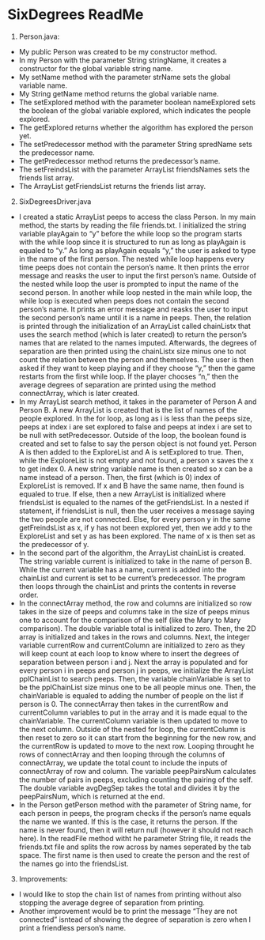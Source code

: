 # SixDegrees ReadMe
1. Person.java:
- My public Person was created to be my constructor method.
- In my Person with the parameter String stringName, it creates a constructor for the global variable string name.
- My setName method with the parameter strName sets the global variable name.
- My String getName method returns the global variable name.
- The setExplored method with the parameter boolean nameExplored sets the boolean of the global variable explored, which indicates the people explored.
- The getExplored returns whether the algorithm has explored the person yet.
- The setPredecessor method with the parameter String spredName sets the predecessor name.
- The getPredecessor method returns the predecessor’s name.
- The setFreindsList with the parameter ArrayList friendsNames sets the friends list array.
- The ArrayList getFriendsList returns the friends list array.

2. SixDegreesDriver.java
- I created a static ArrayList peeps to access the class Person.
In my main method, the starts by reading the file friends.txt. I initialized the string variable playAgain to “y” before the while loop so the program starts with the while loop since it is structured to run as long as playAgain is equaled to “y.” As long as playAgain equals “y,” the user is asked to type in the name of the first person. The nested while loop happens every time peeps does not contain the person’s name. It then prints the error message and reasks the user to input the first person’s name. Outside of the nested while loop the user is prompted to input the name of the second person. In another while loop nested in the main while loop, the while loop is executed when peeps does not contain the second person’s name. It prints an error message and reasks the user to input the second person’s name until it is a name in peeps. Then, the relation is printed through the initialization of an ArrayList called chainListx that uses the search method (which is later created) to return the person’s names that are related to the names imputed. Afterwards, the degrees of separation are then printed using the chainListx size minus one to not count the relation between the person and themselves. The user is then asked if they want to keep playing and if they choose “y,” then the game restarts from the first while loop. If the player chooses “n,” then the average degrees of separation are printed using the method connectArray, which is later created.
- In my ArrayList search method, it takes in the parameter of Person A and Person B. A new ArrayList is created that is the list of names of the people explored. In the for loop, as long as i is less than the peeps size, peeps at index i are set explored to false and peeps at index i are set to be null with setPredecessor. Outside of the loop, the boolean found is created and set to false to say the person object is not found yet. Person A is then added to the ExploreList and A is setExplored to true. Then, while the ExploreList is not empty and not found, a person x saves the x to get index 0. A new string variable name is then created so x can be a name instead of a person. Then, the first (which is 0) index of ExploreList is removed. If x and B have the same name, then found is equaled to true. If else, then a new ArrayList is initialized where friendsList is equaled to the names of the getFriendsList. In a nested if statement, if friendsList is null, then the user receives a message saying the two people are not connected. Else, for every person y in the same getFreindsList as x, if y has not been explored yet, then we add y to the ExploreList and set y as has been explored. The name of x is then set as the predecessor of y.
- In the second part of the algorithm, the ArrayList chainList is created. The string variable current is initialized to take in the name of person B. While the current variable has a name, current is added into the chainList and current is set to be current’s predecessor. The program then loops through the chainList and prints the contents in reverse order.
- In the connectArray method, the row and columns are initialized so row takes in the size of peeps and columns take in the size of peeps minus one to account for the comparison of the self (like the Mary to Mary comparison). The double variable total is initialized to zero. Then, the 2D array is initialized and takes in the rows and columns. Next, the integer variable currentRow and currentColumn are initialized to zero as they will keep count at each loop to know where to insert the degrees of separation between person i and j. Next the array is populated and for every person i in peeps and person j in peeps, we initialize the ArrayList pplChainList to search peeps. Then, the variable chainVariable is set to be the pplChainList size minus one to be all people minus one. Then, the chainVariable is equaled to adding the number of people on the list if person is 0. The connectArray then takes in the currentRow and currentColumn variables to put in the array and it is made equal to the chainVariable. The currentColumn variable is then updated to move to the next column. Outside of the nested for loop, the currentColumn is then reset to zero so it can start from the beginning for the new row, and the currentRow is updated to move to the next row. Looping throught he rows of connectArray and then looping through the columns of connectArray, we update the total count to include the inputs of connectArray of row and column. The variable peepPairsNum calculates the number of pairs in peeps, excluding counting the pairing of the self. The double variable avgDegSep takes the total and divides it by the peepPairsNum, which is returned at the end.
- In the Person getPerson method with the parameter of String name, for each person in peeps, the program checks if the person’s name equals the name we wanted. If this is the case, it returns the person. If the name is never found, then it will return null (however it should not reach here). In the readFile method witht he parameter String file, it reads the friends.txt file and splits the row across by names seperated by the tab space. The first name is then used to create the person and the rest of the names go into the friendsList.

3. Improvements:
- I would like to stop the chain list of names from printing without also stopping the average degree of separation from printing.
- Another improvement would be to print the message “They are not connected” isntead of showing the degree of separation is zero when I print a friendless person’s name. 
